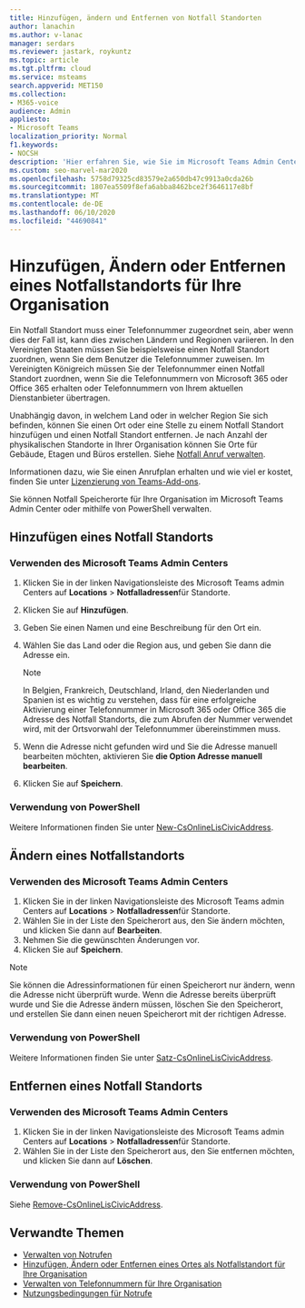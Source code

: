 ```yaml
---
title: Hinzufügen, ändern und Entfernen von Notfall Standorten
author: lanachin
ms.author: v-lanac
manager: serdars
ms.reviewer: jastark, roykuntz
ms.topic: article
ms.tgt.pltfrm: cloud
ms.service: msteams
search.appverid: MET150
ms.collection:
- M365-voice
audience: Admin
appliesto:
- Microsoft Teams
localization_priority: Normal
f1.keywords:
- NOCSH
description: 'Hier erfahren Sie, wie Sie im Microsoft Teams Admin Center einen Notfall Standort für Ihre Organisation hinzufügen, ändern oder entfernen. '
ms.custom: seo-marvel-mar2020
ms.openlocfilehash: 5758d79325cd83579e2a650db47c9913a0cda26b
ms.sourcegitcommit: 1807ea5509f8efa6abba8462bce2f3646117e8bf
ms.translationtype: MT
ms.contentlocale: de-DE
ms.lasthandoff: 06/10/2020
ms.locfileid: "44690841"
---
```

# <a name="add-change-or-remove-an-emergency-location-for-your-organization"></a>Hinzufügen, Ändern oder Entfernen eines Notfallstandorts für Ihre Organisation

Ein Notfall Standort muss einer Telefonnummer zugeordnet sein, aber wenn dies der Fall ist, kann dies zwischen Ländern und Regionen variieren. In den Vereinigten Staaten müssen Sie beispielsweise einen Notfall Standort zuordnen, wenn Sie dem Benutzer die Telefonnummer zuweisen. Im Vereinigten Königreich müssen Sie der Telefonnummer einen Notfall Standort zuordnen, wenn Sie die Telefonnummern von Microsoft 365 oder Office 365 erhalten oder Telefonnummern von Ihrem aktuellen Dienstanbieter übertragen.

Unabhängig davon, in welchem Land oder in welcher Region Sie sich befinden, können Sie einen Ort oder eine Stelle zu einem Notfall Standort hinzufügen und einen Notfall Standort entfernen. Je nach Anzahl der physikalischen Standorte in Ihrer Organisation können Sie Orte für Gebäude, Etagen und Büros erstellen. Siehe [Notfall Anruf verwalten](what-are-emergency-locations-addresses-and-call-routing.md).
  
Informationen dazu, wie Sie einen Anrufplan erhalten und wie viel er kostet, finden Sie unter [Lizenzierung von Teams-Add-ons](teams-add-on-licensing/microsoft-teams-add-on-licensing.md).

Sie können Notfall Speicherorte für Ihre Organisation im Microsoft Teams Admin Center oder mithilfe von PowerShell verwalten.
  
## <a name="add-an-emergency-location"></a>Hinzufügen eines Notfall Standorts

### <a name="using-the-microsoft-teams-admin-center"></a>Verwenden des Microsoft Teams Admin Centers

1. Klicken Sie in der linken Navigationsleiste des Microsoft Teams admin Centers auf **Locations**  >  **Notfalladressen**für Standorte.
2. Klicken Sie auf **Hinzufügen**.
3. Geben Sie einen Namen und eine Beschreibung für den Ort ein.
4. Wählen Sie das Land oder die Region aus, und geben Sie dann die Adresse ein.

   > [!NOTE]
   > In Belgien, Frankreich, Deutschland, Irland, den Niederlanden und Spanien ist es wichtig zu verstehen, dass für eine erfolgreiche Aktivierung einer Telefonnummer in Microsoft 365 oder Office 365 die Adresse des Notfall Standorts, die zum Abrufen der Nummer verwendet wird, mit der Ortsvorwahl der Telefonnummer übereinstimmen muss.

5. Wenn die Adresse nicht gefunden wird und Sie die Adresse manuell bearbeiten möchten, aktivieren Sie **die Option Adresse manuell bearbeiten**.
6. Klicken Sie auf **Speichern**.

### <a name="using-powershell"></a>Verwendung von PowerShell

Weitere Informationen finden Sie unter [New-CsOnlineLisCivicAddress](https://docs.microsoft.com/powershell/module/skype/new-csonlineliscivicaddress).
    
## <a name="change-an-emergency-location"></a>Ändern eines Notfallstandorts

### <a name="using-the-microsoft-teams-admin-center"></a>Verwenden des Microsoft Teams Admin Centers

1. Klicken Sie in der linken Navigationsleiste des Microsoft Teams admin Centers auf **Locations**  >  **Notfalladressen**für Standorte.
2. Wählen Sie in der Liste den Speicherort aus, den Sie ändern möchten, und klicken Sie dann auf **Bearbeiten**.
3. Nehmen Sie die gewünschten Änderungen vor.
4. Klicken Sie auf **Speichern**.

> [!NOTE]
> Sie können die Adressinformationen für einen Speicherort nur ändern, wenn die Adresse nicht überprüft wurde. Wenn die Adresse bereits überprüft wurde und Sie die Adresse ändern müssen, löschen Sie den Speicherort, und erstellen Sie dann einen neuen Speicherort mit der richtigen Adresse.

### <a name="using-powershell"></a>Verwendung von PowerShell

Weitere Informationen finden Sie unter [Satz-CsOnlineLisCivicAddress](https://docs.microsoft.com/powershell/module/skype/set-csonlineliscivicaddress).
    
## <a name="remove-an-emergency-location"></a>Entfernen eines Notfall Standorts

### <a name="using-the-microsoft-teams-admin-center"></a>Verwenden des Microsoft Teams Admin Centers

1. Klicken Sie in der linken Navigationsleiste des Microsoft Teams admin Centers auf **Locations**  >  **Notfalladressen**für Standorte.
2. Wählen Sie in der Liste den Speicherort aus, den Sie entfernen möchten, und klicken Sie dann auf **Löschen**.

### <a name="using-powershell"></a>Verwendung von PowerShell

Siehe [Remove-CsOnlineLisCivicAddress](https://docs.microsoft.com/powershell/module/skype/remove-csonlineliscivicaddress).

## <a name="related-topics"></a>Verwandte Themen

- [Verwalten von Notrufen](what-are-emergency-locations-addresses-and-call-routing.md)
- [Hinzufügen, Ändern oder Entfernen eines Ortes als Notfallstandort für Ihre Organisation](add-change-remove-emergency-place-organization.md)
- [Verwalten von Telefonnummern für Ihre Organisation](/microsoftteams/manage-phone-numbers-for-your-organization)
- [Nutzungsbedingungen für Notrufe](/microsoftteams/emergency-calling-terms-and-conditions)
